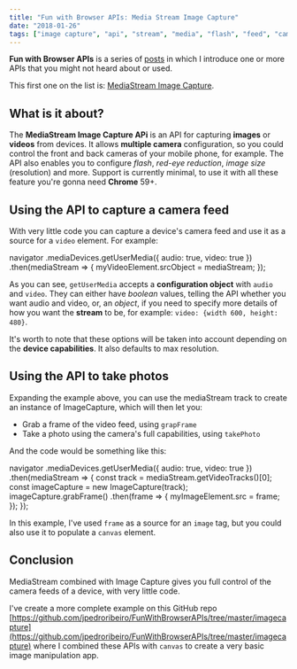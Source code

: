 ```yaml
---
title: "Fun with Browser APIs: Media Stream Image Capture"
date: "2018-01-26"
tags: ["image capture", "api", "stream", "media", "flash", "feed", "camera"]
---
```


**Fun with Browser APIs** is a series of [posts](http://jpedroribeiro.com/Blog/) in which I introduce one or more APIs that you might not heard about or used.

This first one on the list is: [MediaStream Image Capture](https://developer.mozilla.org/en-US/docs/Web/API/MediaStream_Image_Capture_API).

## What is it about?

The **MediaStream Image Capture APi** is an API for capturing **images** or **videos** from devices. It allows **multiple camera** configuration, so you could control the front and back cameras of your mobile phone, for example. The API also enables you to configure _flash_, _red-eye reduction_, _image size_ (resolution) and more. Support is currently minimal, to use it with all these feature you're gonna need **Chrome** 59+.

## Using the API to capture a camera feed

With very little code you can capture a device's camera feed and use it as a source for a `video` element. For example:

navigator
.mediaDevices.getUserMedia({ audio: true, video: true })
.then(mediaStream => {
myVideoElement.srcObject = mediaStream;
});

As you can see, `getUserMedia` accepts a **configuration object** with `audio` and `video`. They can either have _boolean_ values, telling the API whether you want audio and video, or, an _object_, if you need to specify more details of how you want the **stream** to be, for example: `video: {width 600, height: 480}`.

It's worth to note that these options will be taken into account depending on the **device capabilities**. It also defaults to max resolution.

## Using the API to take photos

Expanding the example above, you can use the mediaStream track to create an instance of ImageCapture, which will then let you:

- Grab a frame of the video feed, using `grapFrame`
- Take a photo using the camera's full capabilities, using `takePhoto`

And the code would be something like this:

navigator
.mediaDevices.getUserMedia({ audio: true, video: true })
.then(mediaStream => {
const track = mediaStream.getVideoTracks()\[0\];
const imageCapture = new ImageCapture(track);
imageCapture.grabFrame()
.then(frame => {
myImageElement.src = frame;
});
});

In this example, I've used `frame` as a source for an `image` tag, but you could also use it to populate a `canvas` element.

## Conclusion

MediaStream combined with Image Capture gives you full control of the camera feeds of a device, with very little code.

I've create a more complete example on this GitHub repo [https://github.com/jpedroribeiro/FunWithBrowserAPIs/tree/master/imagecapture](https://github.com/jpedroribeiro/FunWithBrowserAPIs/tree/master/imagecapture) where I combined these APIs with `canvas` to create a very basic image manipulation app.
